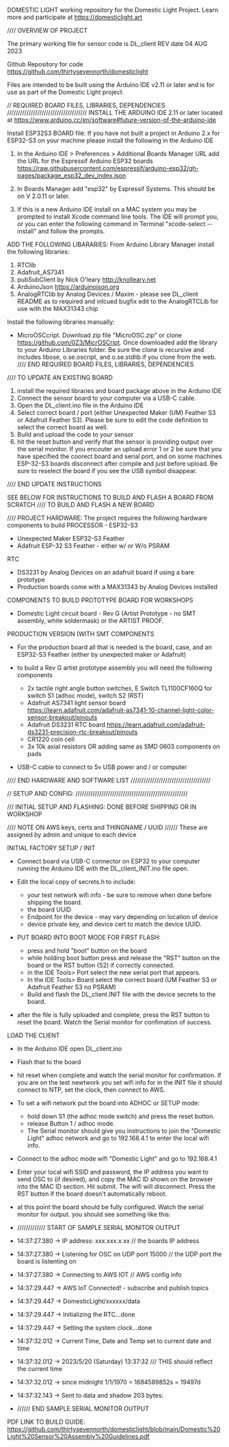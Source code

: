DOMESTIC LIGHT
working repository for the Domestic Light Project. Learn more and participate at https://domesticlight.art 

//// OVERVIEW OF PROJECT 

The primary working file for sensor code is DL_client
REV date 04 AUG 2023

Github Repository for code
https://github.com/thirtysevennorth/domesticlight

Files are intended to be built using the Arduino IDE v2.11 or later and is for use as part of the Domestic Light project.


// REQUIRED BOARD FILES, LIBRARIES, DEPENDENCIES /////////////////////////////////////
INSTALL THE ARDUINO IDE 2.11 or later located at 
https://www.arduino.cc/en/software#future-version-of-the-arduino-ide

Install ESP32S3 BOARD file:
If you have not built a project in Arduino 2.x for ESP32-S3 on your machine please install the following in the Arduino IDE
1) In the Arduino IDE > Preferences > Additional Boards Manager URL add the URL for the 
Espressif Arduino ESP32 boards
https://raw.githubusercontent.com/espressif/arduino-esp32/gh-pages/package_esp32_dev_index.json

2) In Boards Manager add "esp32" by Espressif Systems. This should be on V 2.0.11 or later.

3) If this is a new Arduino IDE install on a MAC system you may be prompted to install Xcode command line tools. The IDE will prompt you, or you can enter the following command in Terminal "xcode-select --install" and follow the prompts.

ADD THE FOLLOWING LIBARARIES:
From Arduino Library Manager install the following libraries:
1) RTClib
2) Adafruit_AS7341
3) pubSubClient by Nick O'leary http://knolleary.net
4) ArduinoJson https://arduinojson.org
5) AnalogRTClib by Analog Devices / Maxim - please see DL_client README as to required and inlcued bugfix edit to the AnalogRTCLib for use with the MAX31343 chip

Install the following libraries manually:
* MicroOSCcript. Download zip file "MicroOSC.zip" or  clone https://github.com/0Z3/MicrOSCript. Once downloaded add the library to your Arduino Libraries folder. 
Be sure the clone is recursive and includes libose, o.se.oscript, and o.se.stdlib if you clone from the web.
//// END REQUIRED BOARD FILES, LIBRARIES, DEPENDENCIES 

//// TO UPDATE AN EXISTING BOARD
1) install the required libraries and board package above in the Arduino IDE
2) Connect the sensor board to your computer via a USB-C cable.
3) Open the DL_client.ino file in the Arduino IDE
4) Select correct board / port (either Unexpected Maker (UM) Feather S3 or Adafruit Feather S3). Please be sure to edit the code definition to select the correct board as well.
5) Build and upload the code to your sensor
6) hit the reset button and verify that the sensor is providing output over the serial monitor.
If you encouter an upload error 1 or 2 be sure that you have specified the coorect board and serial port, and on some machines ESP-32-S3 boards disconnect after compile and just before upload. Be sure to reselect the board if you see the USB symbol disappear.

//// END UPDATE INSTRUCTIONS

SEE BELOW FOR INSTRUCTIONS TO BUILD AND FLASH A BOARD FROM SCRATCH
//// TO BUILD AND FLASH A NEW BOARD

//// PROJECT HARDWARE: The project requires the following hardware components to build 
PROCESSOR - ESP32-S3
* Unexpected Maker ESP32-S3 Feather 
* Adafruit ESP-32 S3 Feather - either w/ or W/o PSRAM

RTC
* DS3231 by Analog Devices on an adafruit board if using a bare prototype
* Production boards come with a MAX31343 by Analog Devices installed

COMPONENTS TO BUILD PROTOTYPE BOARD FOR WORKSHOPS
* Domestic Light circuit board -  Rev G (Artist Prototype - no SMT assembly, white soldermask) or the ARTIST PROOF. 

PRODUCTION VERSION (WITH SMT COMPONENTS
* For the production board all that is needed is the board, case, and an ESP32-S3 Feather (either by unexpected maker or Adafruit)
* to build a Rev G artist prototype assembly you will need the following components
	* 2x tactile right angle button switches, E Switch TL1100CF160Q for switch S1 (adhoc mode), switch S2 (RST)
	* Adafruit AS7341 light sensor board https://learn.adafruit.com/adafruit-as7341-10-channel-light-color-sensor-breakout/pinouts
	* Adafruit DS3231 RTC board https://learn.adafruit.com/adafruit-ds3231-precision-rtc-breakout/pinouts
	* CR1220 coin cell
	* 3x 10k axial resistors OR adding same as SMD 0603 components on pads
	
* USB-C cable to connect to 5v USB power and / or computer

//// END HARDWARE AND SOFTWARE LIST /////////////////////////////////////


// SETUP AND CONFIG: ////////////////////////////////////////////////////

/// INITIAL SETUP AND FLASHING: DONE BEFORE SHIPPING OR IN WORKSHOP

//// NOTE ON AWS keys, certs and THINGNAME / UUID ////// 
These are assigned by admin and unique to each device 

INITIAL FACTORY SETUP / INIT
* Connect board via USB-C connector on ESP32 to your computer running the Arduino IDE with the DL_client_INIT.ino file open. 
* Edit the local copy of secrets.h to include:
    * your test network wifi info - be sure to remove when done before shipping the board.
    * the board UUID 
    * Endpoint for the device - may vary depending on location of device
    * device private key, and device cert to match the device UUID.
    
* PUT BOARD INTO BOOT MODE FOR FIRST FLASH: 
   * press and hold "boot" button on the board
   * while holding boot button press and release the "RST" button on the board or the RST button (S2) if correctly connected.
   * in the IDE Tools> Port select the new serial port that appears.
   * In the IDE Tools> Board select the correct board (UM Feather S3 or Adafruit Feather S3 no PSRAM)
   * Build and flash the DL_client.INIT file with the device secrets to the board.
* after the file is fully uploaded and complete, press the RST button to reset the board. Watch the Serial monitor for confimation of success.

LOAD THE CLIENT
* In the Arduino IDE open DL_client.ino
* Flash that to the board
* hit reset when complete and watch the serial monitor for confirmation. If you are on the test newtwork you set wifi info for in the INIT file it should connect to NTP, set the clock, then connect to AWS.
* To set a wifi network put the board into ADHOC or SETUP mode:
   * hold down S1 (the adhoc mode switch) and  press the reset button. 
   * release Button 1 / adhoc mode.
   * The Serial monitor should give you instructions to join the "Domestic Light" adhoc network and go to 192.168.4.1 to enter the local wifi info. 
* Connect to the adhoc mode wifi "Domestic Light" and go to 192.168.4.1
* Enter your local wifi SSID and password, the IP address you want to send OSC to (if desired), and copy the MAC ID shown on the browser into the MAC ID section. Hit submit. 
The wifi will disconnect. Press the RST button if the board doesn't automatically reboot. 


* at this point the board should be fully configured. Watch the serial monitor for output. you should see something like this:

* /////////////  START OF SAMPLE SERIAL MONITOR OUTPUT
* 14:37:27.380 -> IP address: xxx.xxx.x.xx // the boards IP address 
* 14:37:27.380 -> Listening for OSC on UDP port 15000 // the UDP port the board is listenting on
* 14:37:27.380 -> Connecting to AWS IOT  // AWS config info 
* 14:37:29.447 -> AWS IoT Connected! - subscribe and publish topics
* 14:37:29.447 -> DomesticLight/xxxxxx/data

* 14:37:29.447 -> Initializing the RTC...done
* 14:37:29.447 -> Setting the system clock...done
* 14:37:32.012 -> Current Time, Date and Temp set to current date and time 
* 14:37:32.012 -> 2023/5/20 (Saturday) 13:37:32  /// THIS should reflect the current time
* 14:37:32.012 ->  since midnight 1/1/1970 = 1684589852s = 19497d
* 14:37:32.143 -> Sent to data and shadow 203 bytes:
* ////// END SAMPLE SERIAL MONITOR OUTPUT

PDF LINK TO BUILD GUIDE: https://github.com/thirtysevennorth/domesticlight/blob/main/Domestic%20Light%20Sensor%20Assembly%20Guidelines.pdf
